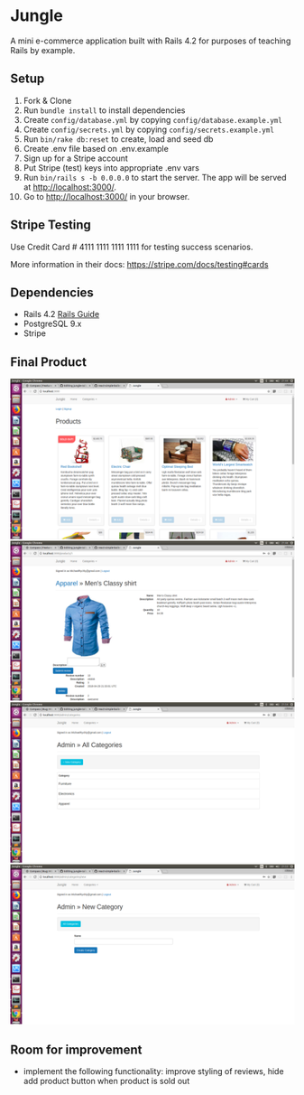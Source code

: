 # Jungle

A mini e-commerce application built with Rails 4.2 for purposes of teaching Rails by example.

## Setup

1. Fork & Clone
2. Run `bundle install` to install dependencies
3. Create `config/database.yml` by copying `config/database.example.yml`
4. Create `config/secrets.yml` by copying `config/secrets.example.yml`
5. Run `bin/rake db:reset` to create, load and seed db
6. Create .env file based on .env.example
7. Sign up for a Stripe account
8. Put Stripe (test) keys into appropriate .env vars
9. Run `bin/rails s -b 0.0.0.0` to start the server. The app will be served at <http://localhost:3000/>.
10. Go to <http://localhost:3000/> in your browser.

## Stripe Testing

Use Credit Card # 4111 1111 1111 1111 for testing success scenarios.

More information in their docs: <https://stripe.com/docs/testing#cards>

## Dependencies

* Rails 4.2 [Rails Guide](http://guides.rubyonrails.org/v4.2/)
* PostgreSQL 9.x
* Stripe

## Final Product
!["URL Homepage"](https://github.com/michaelrychly/jungle-rails/blob/master/docs/Sold%20out%20badge.png?raw=true)
!["URL Product"](https://github.com/michaelrychly/jungle-rails/blob/master/docs/Detail%20product%20with%20review.png?raw=true)
!["URL Categories"](https://github.com/michaelrychly/jungle-rails/blob/master/docs/All%20categories.png?raw=true)
!["URL New Category"](https://github.com/michaelrychly/jungle-rails/blob/master/docs/Add%20new%20category.png?raw=true)

## Room for improvement

- implement the following functionality: improve styling of reviews, hide add product button when product is sold out
